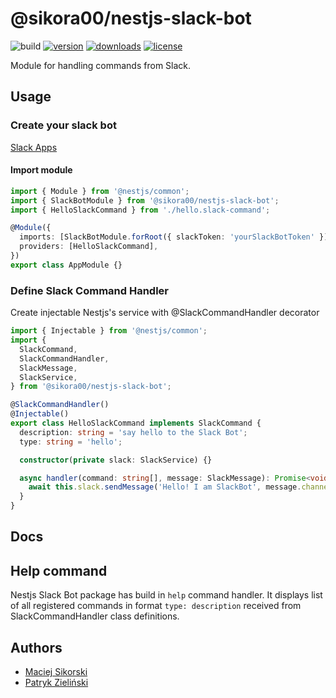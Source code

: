 # @sikora00/nestjs-slack-bot

![build](https://github.com/sikora00/packages/workflows/sikora00/nestjs-slack-bot%20master%20workflow/badge.svg)
[![version](https://img.shields.io/npm/v/@sikora00/nestjs-slack-bot.svg)](https://www.npmjs.com/package/@sikora00/nestjs-slack-bot)
[![downloads](https://img.shields.io/npm/dt/@sikora00/nestjs-slack-bot.svg)](https://www.npmjs.com/package/@sikora00/nestjs-slack-bot)
[![license](https://img.shields.io/npm/l/@sikora00/nestjs-slack-bot.svg)](https://github.com/Sikora00/packages/blob/master/LICENSE)

Module for handling commands from Slack.

## Usage

### Create your slack bot

[Slack Apps](https://api.slack.com/apps)

#### Import module

```typescript
import { Module } from '@nestjs/common';
import { SlackBotModule } from '@sikora00/nestjs-slack-bot';
import { HelloSlackCommand } from './hello.slack-command';

@Module({
  imports: [SlackBotModule.forRoot({ slackToken: 'yourSlackBotToken' })],
  providers: [HelloSlackCommand],
})
export class AppModule {}
```

### Define Slack Command Handler

Create injectable Nestjs's service with @SlackCommandHandler decorator

```typescript
import { Injectable } from '@nestjs/common';
import {
  SlackCommand,
  SlackCommandHandler,
  SlackMessage,
  SlackService,
} from '@sikora00/nestjs-slack-bot';

@SlackCommandHandler()
@Injectable()
export class HelloSlackCommand implements SlackCommand {
  description: string = 'say hello to the Slack Bot';
  type: string = 'hello';

  constructor(private slack: SlackService) {}

  async handler(command: string[], message: SlackMessage): Promise<void> {
    await this.slack.sendMessage('Hello! I am SlackBot', message.channel);
  }
}
```

## Docs

## Help command

Nestjs Slack Bot package has build in `help` command handler. It displays list of all registered commands in format `type: description` received from SlackCommandHandler class definitions.

## Authors

- [Maciej Sikorski](https://github.com/Sikora00)
- [Patryk Zieliński](https://github.com/patryk-zielinski93)
